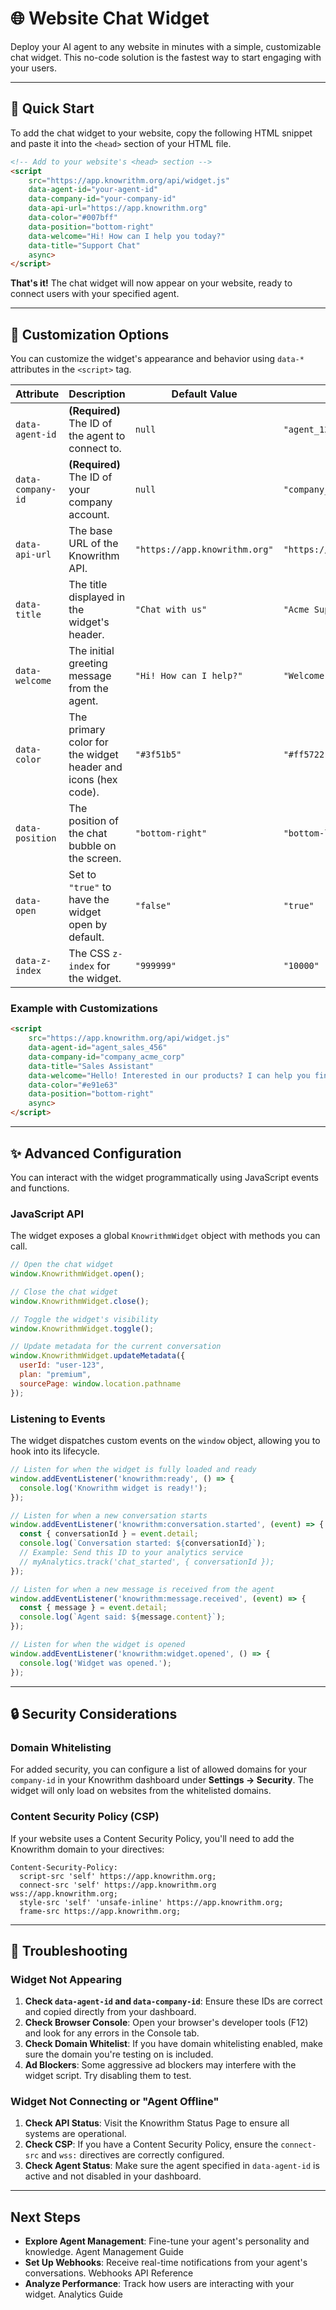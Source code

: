 # 🌐 Website Chat Widget

Deploy your AI agent to any website in minutes with a simple, customizable chat widget. This no-code solution is the fastest way to start engaging with your users.

---

## 🚀 Quick Start

To add the chat widget to your website, copy the following HTML snippet and paste it into the `<head>` section of your HTML file.

```html
<!-- Add to your website's <head> section -->
<script 
    src="https://app.knowrithm.org/api/widget.js"
    data-agent-id="your-agent-id"
    data-company-id="your-company-id"
    data-api-url="https://app.knowrithm.org"
    data-color="#007bff"
    data-position="bottom-right"
    data-welcome="Hi! How can I help you today?"
    data-title="Support Chat"
    async>
</script>
```

**That's it!** The chat widget will now appear on your website, ready to connect users with your specified agent.

---

## 🔧 Customization Options

You can customize the widget's appearance and behavior using `data-*` attributes in the `<script>` tag.

| Attribute | Description | Default Value | Example |
|---|---|---|---|
| `data-agent-id` | **(Required)** The ID of the agent to connect to. | `null` | `"agent_123abc"` |
| `data-company-id` | **(Required)** The ID of your company account. | `null` | `"company_456def"` |
| `data-api-url` | The base URL of the Knowrithm API. | `"https://app.knowrithm.org"` | `"https://app.knowrithm.org"` |
| `data-title` | The title displayed in the widget's header. | `"Chat with us"` | `"Acme Support"` |
| `data-welcome` | The initial greeting message from the agent. | `"Hi! How can I help?"` | `"Welcome! Ask me anything."` |
| `data-color` | The primary color for the widget header and icons (hex code). | `"#3f51b5"` | `"#ff5722"` |
| `data-position` | The position of the chat bubble on the screen. | `"bottom-right"` | `"bottom-left"` |
| `data-open` | Set to `"true"` to have the widget open by default. | `"false"` | `"true"` |
| `data-z-index` | The CSS `z-index` for the widget. | `"999999"` | `"10000"` |

### Example with Customizations

```html
<script 
    src="https://app.knowrithm.org/api/widget.js"
    data-agent-id="agent_sales_456"
    data-company-id="company_acme_corp"
    data-title="Sales Assistant"
    data-welcome="Hello! Interested in our products? I can help you find the perfect fit."
    data-color="#e91e63"
    data-position="bottom-right"
    async>
</script>
```

---

## ✨ Advanced Configuration

You can interact with the widget programmatically using JavaScript events and functions.

### JavaScript API

The widget exposes a global `KnowrithmWidget` object with methods you can call.

```javascript
// Open the chat widget
window.KnowrithmWidget.open();

// Close the chat widget
window.KnowrithmWidget.close();

// Toggle the widget's visibility
window.KnowrithmWidget.toggle();

// Update metadata for the current conversation
window.KnowrithmWidget.updateMetadata({
  userId: "user-123",
  plan: "premium",
  sourcePage: window.location.pathname
});
```

### Listening to Events

The widget dispatches custom events on the `window` object, allowing you to hook into its lifecycle.

```javascript
// Listen for when the widget is fully loaded and ready
window.addEventListener('knowrithm:ready', () => {
  console.log('Knowrithm widget is ready!');
});

// Listen for when a new conversation starts
window.addEventListener('knowrithm:conversation.started', (event) => {
  const { conversationId } = event.detail;
  console.log(`Conversation started: ${conversationId}`);
  // Example: Send this ID to your analytics service
  // myAnalytics.track('chat_started', { conversationId });
});

// Listen for when a new message is received from the agent
window.addEventListener('knowrithm:message.received', (event) => {
  const { message } = event.detail;
  console.log(`Agent said: ${message.content}`);
});

// Listen for when the widget is opened
window.addEventListener('knowrithm:widget.opened', () => {
  console.log('Widget was opened.');
});
```

---

## 🔒 Security Considerations

### Domain Whitelisting

For added security, you can configure a list of allowed domains for your `company-id` in your Knowrithm dashboard under **Settings → Security**. The widget will only load on websites from the whitelisted domains.

### Content Security Policy (CSP)

If your website uses a Content Security Policy, you'll need to add the Knowrithm domain to your directives:

```http
Content-Security-Policy:
  script-src 'self' https://app.knowrithm.org;
  connect-src 'self' https://app.knowrithm.org wss://app.knowrithm.org;
  style-src 'self' 'unsafe-inline' https://app.knowrithm.org;
  frame-src https://app.knowrithm.org;
```

---

## 🔧 Troubleshooting

### Widget Not Appearing

1.  **Check `data-agent-id` and `data-company-id`**: Ensure these IDs are correct and copied directly from your dashboard.
2.  **Check Browser Console**: Open your browser's developer tools (F12) and look for any errors in the Console tab.
3.  **Check Domain Whitelist**: If you have domain whitelisting enabled, make sure the domain you're testing on is included.
4.  **Ad Blockers**: Some aggressive ad blockers may interfere with the widget script. Try disabling them to test.

### Widget Not Connecting or "Agent Offline"

1.  **Check API Status**: Visit the Knowrithm Status Page to ensure all systems are operational.
2.  **Check CSP**: If you have a Content Security Policy, ensure the `connect-src` and `wss:` directives are correctly configured.
3.  **Check Agent Status**: Make sure the agent specified in `data-agent-id` is active and not disabled in your dashboard.

---

## Next Steps

- **Explore Agent Management**: Fine-tune your agent's personality and knowledge.
  Agent Management Guide
- **Set Up Webhooks**: Receive real-time notifications from your agent's conversations.
  Webhooks API Reference
- **Analyze Performance**: Track how users are interacting with your widget.
  Analytics Guide
